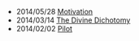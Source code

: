 * 2014/05/28 [Motivation](http://aadah.me/blog/motivation/)
* 2014/03/14 [The Divine Dichotomy](http://aadah.me/blog/the-divine-dichotomy/)
* 2014/02/02 [Pilot](http://aadah.me/blog/pilot/)
